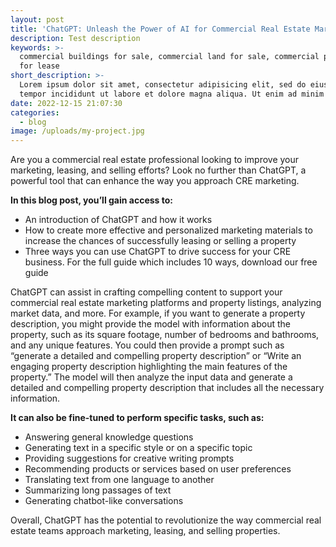 ```yaml
---
layout: post
title: 'ChatGPT: Unleash the Power of AI for Commercial Real Estate Marketing Success'
description: Test description
keywords: >-
  commercial buildings for sale, commercial land for sale, commercial property
  for lease
short_description: >-
  Lorem ipsum dolor sit amet, consectetur adipisicing elit, sed do eiusmod
  tempor incididunt ut labore et dolore magna aliqua. Ut enim ad minim veniam.
date: 2022-12-15 21:07:30
categories:
  - blog
image: /uploads/my-project.jpg
---
```

Are you a commercial real estate professional looking to improve your marketing, leasing, and selling efforts? Look no further than ChatGPT, a powerful tool that can enhance the way you approach CRE marketing.

**In this blog post, you’ll gain access to:**

* An introduction of ChatGPT and how it works
* How to create more effective and personalized marketing materials to increase the chances of successfully leasing or selling a property
* Three ways you can use ChatGPT to drive success for your CRE business. For the full guide which includes 10 ways, download our free guide

ChatGPT can assist in crafting compelling content to support your commercial real estate marketing platforms and property listings, analyzing market data, and more. For example, if you want to generate a property description, you might provide the model with information about the property, such as its square footage, number of bedrooms and bathrooms, and any unique features. You could then provide a prompt such as “generate a detailed and compelling property description” or “Write an engaging property description highlighting the main features of the property.” The model will then analyze the input data and generate a detailed and compelling property description that includes all the necessary information.

**It can also be fine-tuned to perform specific tasks, such as:**

* Answering general knowledge questions
* Generating text in a specific style or on a specific topic
* Providing suggestions for creative writing prompts
* Recommending products or services based on user preferences
* Translating text from one language to another
* Summarizing long passages of text
* Generating chatbot-like conversations

Overall, ChatGPT has the potential to revolutionize the way commercial real estate teams approach marketing, leasing, and selling properties.